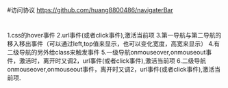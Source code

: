#访问协议
https://github.com/huang8800486/navigaterBar

#
1.css的hover事件
2.url事件(或者click事件),激活当前项
3.第一导航与第二导航的移入移出事件（可以通过left,top值来显示，也可以变化宽度，高宽来显示）
4.有二级导航的另外给class来触发事件
5.一级导航onmouseover,onmouseout事件，激活时，离开时又调2，url事件(或者click事件),激活当前项
6.二级导航onmouseover,onmouseout事件，离开时又调2，url事件(或者click事件),激活当前项.
